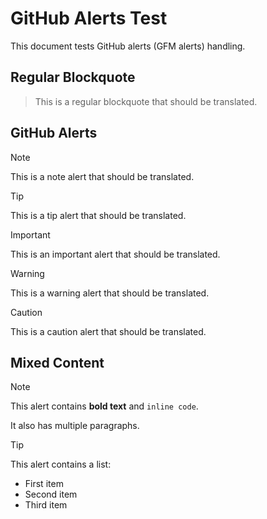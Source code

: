 # GitHub Alerts Test

This document tests GitHub alerts (GFM alerts) handling.

## Regular Blockquote

> This is a regular blockquote that should be translated.

## GitHub Alerts

> [!NOTE]
> This is a note alert that should be translated.

> [!TIP]
> This is a tip alert that should be translated.

> [!IMPORTANT]
> This is an important alert that should be translated.

> [!WARNING]
> This is a warning alert that should be translated.

> [!CAUTION]
> This is a caution alert that should be translated.

## Mixed Content

> [!NOTE]
> This alert contains **bold text** and `inline code`.
> 
> It also has multiple paragraphs.

> [!TIP]
> This alert contains a list:
> - First item
> - Second item
> - Third item